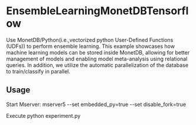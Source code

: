 # EnsembleLearningMonetDBTensorflow

Use MonetDB/Python(i.e.,vectorized python User-Defined Functions (UDFs)) to perform ensemble learning. This example showcases how machine learning models can be stored inside MonetDB, allowing for better management of models and enabling model meta-analysis using relational queries. In addition, we utilize the automatic parallelization of the database to train/classify in parallel.

## Usage
Start Mserver:  mserver5 --set embedded_py=true --set disable_fork=true

Execute python experiment.py
